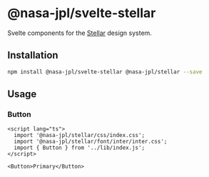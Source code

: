 # @nasa-jpl/svelte-stellar

Svelte components for the [Stellar](https://github.com/nasa-jpl/stellar) design system.

## Installation

```sh
npm install @nasa-jpl/svelte-stellar @nasa-jpl/stellar --save
```

## Usage

### Button

```svelte
<script lang="ts">
  import '@nasa-jpl/stellar/css/index.css';
  import '@nasa-jpl/stellar/font/inter/inter.css';
  import { Button } from '../lib/index.js';
</script>

<Button>Primary</Button>
```
